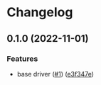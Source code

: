 # Changelog

## 0.1.0 (2022-11-01)


### Features

* base driver ([#1](https://github.com/CborgDB/cborg-go-driver/issues/1)) ([e3f347e](https://github.com/CborgDB/cborg-go-driver/commit/e3f347e37119044333dd4bf15d557bd866fdb776))
